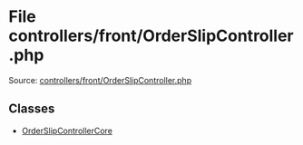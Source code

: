 File controllers/front/OrderSlipController.php
=========

Source: [controllers/front/OrderSlipController.php](https://github.com/PrestaShop/PrestaShop/blob/1.5.5.0/controllers/front/OrderSlipController.php)


Classes
-------

* [OrderSlipControllerCore](class.OrderSlipControllerCore.md)

